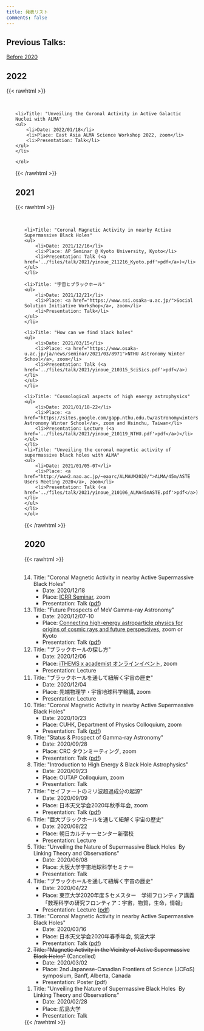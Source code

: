 ```yaml
---
title: 発表リスト
comments: false
---
```




## Previous Talks:
[Before 2020](../talk_before2020/)


## 2022
{{< rawhtml >}}
    <ol reversed> 
        
    
    <li>Title: "Unveiling the Coronal Activity in Active Galactic Nuclei with ALMA"
    <ul>
        <li>Date: 2022/01/18</li>
        <li>Place: East Asia ALMA Science Workshop 2022, zoom</li>
        <li>Presentation: Talk</li>
    </ul>
    </li>
    
    </ol>
{{< /rawhtml >}}

## 2021
{{< rawhtml >}}
    <ol reversed> 
        
    
    <li>Title: "Coronal Magnetic Activity in nearby Active Supermassive Black Holes"
    <ul>
        <li>Date: 2021/12/16</li>
        <li>Place: AP Seminar @ Kyoto University, Kyoto</li>
        <li>Presentation: Talk (<a href='../files/talk/2021/yinoue_211216_Kyoto.pdf'>pdf</a>)</li>
    </ul>
    </li>
    
    <li>Title: "宇宙とブラックホール"
    <ul>
        <li>Date: 2021/12/21</li>
        <li>Place: <a href="https://www.ssi.osaka-u.ac.jp/">Social Solution Initiative Workshop</a>, zoom</li>
        <li>Presentation: Talk</li>
    </ul>
    </li>
    
    <li>Title: "How can we find black holes"
    <ul>
        <li>Date: 2021/03/15</li>
        <li>Place: <a href="https://www.osaka-u.ac.jp/ja/news/seminar/2021/03/8971">NTHU Astronomy Winter School</a>, zoom</li>
        <li>Presentation: Talk (<a href='../files/talk/2021/yinoue_210315_SciSics.pdf'>pdf</a>)</li>
    </ul>
    </li>
    
    <li>Title: "Cosmological aspects of high energy astrophysics"
    <ul>
        <li>Date: 2021/01/18-22</li>
        <li>Place: <a href="https://sites.google.com/gapp.nthu.edu.tw/astronomywinterschool/home">NTHU Astronomy Winter School</a>, zoom and Hsinchu, Taiwan</li>
        <li>Presentation: Lecture (<a href='../files/talk/2021/yinoue_210119_NTHU.pdf'>pdf</a>)</li>
    </ul>
    </li>
    <li>Title: "Unveiling the coronal magnetic activity of supermassive black holes with ALMA"
    <ul>
        <li>Date: 2021/01/05-07</li>
        <li>Place: <a href="http://www2.nao.ac.jp/~eaarc/ALMAUM2020/">ALMA/45m/ASTE Users Meeting 2020</a>, zoom</li>
        <li>Presentation: Talk (<a href='../files/talk/2021/yinoue_210106_ALMA45mASTE.pdf'>pdf</a>)</li>
    </ul>
    </li>
    </ol>
{{< /rawhtml >}}

## 2020
{{< rawhtml >}}
    <ol reversed> 
    <li>Title: "Coronal Magnetic Activity in nearby Active Supermassive Black Holes"
    <ul>
        <li>Date: 2020/12/18</li>
        <li>Place: <a href='http://www.icrr.u-tokyo.ac.jp/icrr_seminar/index_j.html'>ICRR Seminar</a>, zoom</li>
        <li>Presentation: Talk (<a href='../files/talk/2020/yinoue_201218_ICRR.pdf'>pdf</a>)</li>
    </ul>
    </li>
    <li>Title: "Future Prospects of MeV Gamma-ray Astronomy"
    <ul>
        <li>Date: 2020/12/07-10</li>
        <li>Place: <a href='http://www2.yukawa.kyoto-u.ac.jp/~crphys2020/'>Connecting high-energy astroparticle physics for origins of cosmic rays and future perspectives</a>, zoom or Kyoto</li>
        <li>Presentation: Talk (<a href='../files/talk/2020/yinoue_201209_Kyoto.pdf'>pdf</a>)</li>
    </ul>
    </li>
    <li>Title: "ブラックホールの探し方"
    <ul>
        <li>Date: 2020/12/06</li>
        <li>Place: <a href='https://www.blackhole.academist-cf.com/'>iTHEMS x academist オンラインイベント</a>, zoom</li>
        <li>Presentation: Lecture</li>
    </ul>
    </li>
    <li>Title: "ブラックホールを通して紐解く宇宙の歴史"
    <ul>
        <li>Date: 2020/12/04</li>
        <li>Place: 先端物理学・宇宙地球科学輪講, zoom</li>
        <li>Presentation: Lecture</li>
    </ul>
    </li>
    <li>Title: "Coronal Magnetic Activity in nearby Active Supermassive Black Holes"
    <ul>
        <li>Date: 2020/10/23</li>
        <li>Place: CUHK, Department of Physics Colloquium, zoom</li>
        <li>Presentation: Talk (<a href='../files/talk/2020/yinoue_201023_CUHK.pdf'>pdf</a>)</li>
    </ul>
    </li>
    <li>Title: "Status & Prospect of Gamma-ray Astronomy"
    <ul>
        <li>Date: 2020/09/28</li>
        <li>Place: CRC タウンミーティング, zoom</li>
        <li>Presentation: Talk (<a href='../files/talk/2020/yinoue_200928_CRC.pdf'>pdf</a>)</li>
    </ul>
    </li>
    <li>Title: "Introduction to High Energy & Black Hole Astrophysics"
    <ul>
        <li>Date: 2020/09/23</li>
        <li>Place: OUTAP Colloquium, zoom</li>
        <li>Presentation: Talk</li>
    </ul>
    </li>
        <li>Title: "セイファートのミリ波超過成分の起源"
        <ul>
            <li>Date: 2020/09/09</li>
            <li>Place: 日本天文学会2020年秋季年会, zoom</li>
            <li>Presentation: Talk (<a href='../files/talk/2020/yinoue_200909_ASJ.pdf'>pdf</a>)</li>
        </ul>
        </li>
        <li>Title: "巨大ブラックホールを通して紐解く宇宙の歴史"
        <ul>
            <li>Date: 2020/08/22</li>
            <li>Place: 朝日カルチャーセンター新宿校</li>
            <li>Presentation: Lecture</li>
        </ul>
        </li>
        <li>Title: "Unveiling the Nature of Supermassive Black Holes  By Linking Theory and Observations"
        <ul>
            <li>Date: 2020/06/08</li>
            <li>Place: 大阪大学宇宙地球科学セミナー<br></li>
            <li>Presentation: Talk</li>
        </ul>
        </li>
        <li>Title: "ブラックホールを通して紐解く宇宙の歴史"
        <ul>
            <li>Date: 2020/04/22</li>
            <li>Place: 東京大学2020年度Ｓセメスター　学術フロンティア講義<br>「数理科学の研究フロンティア：宇宙，物質，生命，情報」</li>
            <li>Presentation: Lecture (<a href='../files/talk/2020/yinoue_200422_Komaba.pdf'>pdf</a>)</li>
        </ul>
        </li>
        <li>Title: "Coronal Magnetic Activity in nearby Active Supermassive Black Holes"
        <ul>
            <li>Date: 2020/03/16</li>
            <li>Place: 日本天文学会2020年春季年会, 筑波大学</li>
            <li>Presentation: Talk (<a href='../files/talk/2020/yinoue_200316_ASJ.pdf'>pdf</a>)</li>
        </ul>
        </li>
        <li><s>Title: "Magnetic Activity in the Vicinity of Active Supermassive Black Holes"</s> (Cancelled)
        <ul>
            <li>Date: 2020/03/02</li>
            <li>Place: 2nd Japanese-Canadian Frontiers of Science (JCFoS) symposium, Banff, Alberta, Canada</li>
            <li>Presentation: Poster (pdf)</li>
        </ul>
        </li>
        <li>Title: "Unveiling the Nature of Supermassive Black Holes  By Linking Theory and Observations"
        <ul>
            <li>Date: 2020/02/28</li>
            <li>Place: 広島大学<br></li>
            <li>Presentation: Talk</li>
        </ul>
        </li>
    </ol>
{{< /rawhtml >}}
